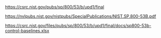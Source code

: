 https://csrc.nist.gov/pubs/sp/800/53/b/upd1/final

https://nvlpubs.nist.gov/nistpubs/SpecialPublications/NIST.SP.800-53B.pdf

https://csrc.nist.gov/files/pubs/sp/800/53/b/upd1/final/docs/sp800-53b-control-baselines.xlsx

